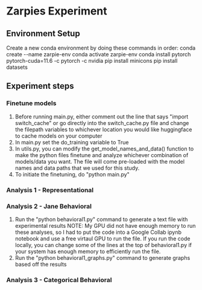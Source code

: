 # Zarpies Experiment

## Environment Setup
Create a new conda environment by doing these commands in order:
conda create --name zarpie-env
conda activate zarpie-env
conda install pytorch pytorch-cuda=11.6 -c pytorch -c nvidia
pip install minicons
pip install datasets

## Experiment steps

### Finetune models
1. Before running main.py, either comment out the line that says "import switch_cache"
or go directly into the switch_cache.py file and change the filepath variables to 
whichever location you would like huggingface to cache models on your computer
2. In main.py set the do_training variable to True
3. In utils.py, you can modify the get_model_names_and_data() function to make the
python files finetune and analyze whichever combination of models/data you want.
The file will come pre-loaded with the model names and data paths that we used for this
study.
4. To initiate the finetuning, do "python main.py"

### Analysis 1 - Representational

### Analysis 2 - Jane Behavioral
1. Run the "python behavioral1.py" command to generate a text file with experimental results
NOTE: My GPU did not have enough memory to run these analyses, so I had to put the code
into a Google Collab ipynb notebook and use a free virtaul GPU to run the file.
If you run the code locally, you can change some of the lines at the top of behavioral1.py
if your system has enough memory to efficiently run the file.
2. Run the "python behavioral1_graphs.py" command to generate graphs based off the results


### Analysis 3 - Categorical Behavioral